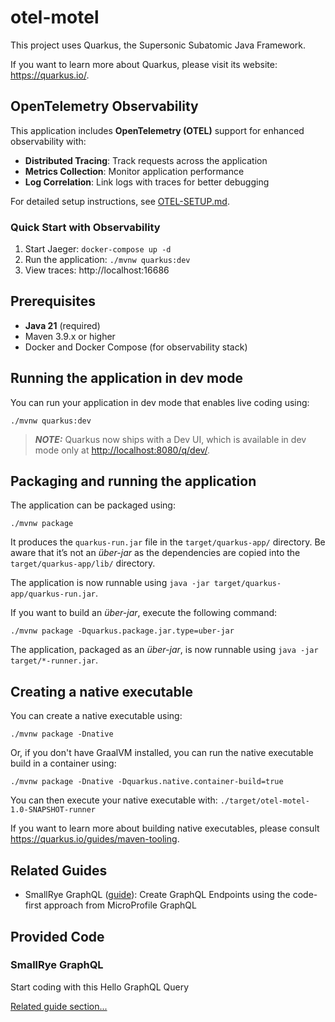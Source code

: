 # otel-motel

This project uses Quarkus, the Supersonic Subatomic Java Framework.

If you want to learn more about Quarkus, please visit its website: <https://quarkus.io/>.

## OpenTelemetry Observability

This application includes **OpenTelemetry (OTEL)** support for enhanced observability with:
- **Distributed Tracing**: Track requests across the application
- **Metrics Collection**: Monitor application performance
- **Log Correlation**: Link logs with traces for better debugging

For detailed setup instructions, see [OTEL-SETUP.md](OTEL-SETUP.md).

### Quick Start with Observability

1. Start Jaeger: `docker-compose up -d`
2. Run the application: `./mvnw quarkus:dev`
3. View traces: http://localhost:16686

## Prerequisites

- **Java 21** (required)
- Maven 3.9.x or higher
- Docker and Docker Compose (for observability stack)

## Running the application in dev mode

You can run your application in dev mode that enables live coding using:

```shell script
./mvnw quarkus:dev
```

> **_NOTE:_**  Quarkus now ships with a Dev UI, which is available in dev mode only at <http://localhost:8080/q/dev/>.

## Packaging and running the application

The application can be packaged using:

```shell script
./mvnw package
```

It produces the `quarkus-run.jar` file in the `target/quarkus-app/` directory.
Be aware that it’s not an _über-jar_ as the dependencies are copied into the `target/quarkus-app/lib/` directory.

The application is now runnable using `java -jar target/quarkus-app/quarkus-run.jar`.

If you want to build an _über-jar_, execute the following command:

```shell script
./mvnw package -Dquarkus.package.jar.type=uber-jar
```

The application, packaged as an _über-jar_, is now runnable using `java -jar target/*-runner.jar`.

## Creating a native executable

You can create a native executable using:

```shell script
./mvnw package -Dnative
```

Or, if you don't have GraalVM installed, you can run the native executable build in a container using:

```shell script
./mvnw package -Dnative -Dquarkus.native.container-build=true
```

You can then execute your native executable with: `./target/otel-motel-1.0-SNAPSHOT-runner`

If you want to learn more about building native executables, please consult <https://quarkus.io/guides/maven-tooling>.

## Related Guides

- SmallRye GraphQL ([guide](https://quarkus.io/guides/smallrye-graphql)): Create GraphQL Endpoints using the code-first
  approach from MicroProfile GraphQL

## Provided Code

### SmallRye GraphQL

Start coding with this Hello GraphQL Query

[Related guide section...](https://quarkus.io/guides/smallrye-graphql)
